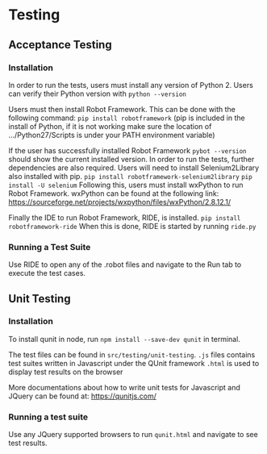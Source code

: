 # Testing


## Acceptance Testing

### Installation
In order to run the tests, users must install any version of Python 2.
Users can verify their Python version with
`python --version`

Users must then install Robot Framework. This can be done with the following command:
`pip install robotframework`
(pip is included in the install of Python, if it is not working make sure the location of .../Python27/Scripts is under your PATH environment variable)

If the user has successfully installed Robot Framework `pybot --version` should show the current installed version.
In order to run the tests,  further dependencies are also required. Users will need to install Selenium2Library also installed with pip.
`pip install robotframework-selenium2library`
`pip install -U selenium`
Following this, users must install wxPython to run Robot Framework. wxPython can be found at the following link:
https://sourceforge.net/projects/wxpython/files/wxPython/2.8.12.1/

Finally the IDE to run Robot Framework, RIDE, is installed.
`pip install robotframework-ride`
When this is done, RIDE is started by running `ride.py`

### Running a Test Suite
Use RIDE to open any of the .robot files and navigate to the Run tab to execute the test cases.

## Unit Testing

### Installation
To install qunit in node, run `npm install --save-dev qunit` in terminal.

The test files can be found in `src/testing/unit-testing`. 
`.js` files contains test suites written in Javascript under the QUnit framework
`.html` is used to display test results on the browser

More documentations about how to write unit tests for Javascript and JQuery can be found at:
https://qunitjs.com/

### Running a test suite
Use any JQuery supported browsers to run `qunit.html` and navigate to see test results.
